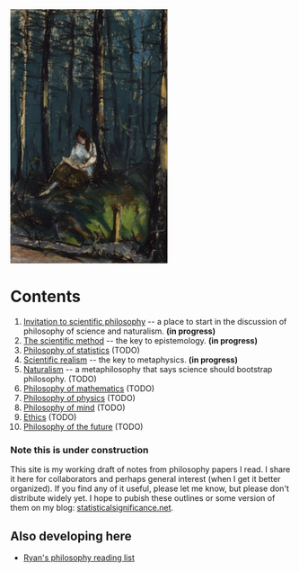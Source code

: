 
<img class="floatright" src="img/henri-reader-in-the-forest.jpg"  width="280"  alt="Reader in the Forest, 1918. Robert Henri (American, 1865-1929)"  title="Reader in the Forest, 1918. Robert Henri (American, 1865-1929)"/>


Contents
================================================================================

1.  [Invitation to scientific philosophy](invitation.html) -- a place to start in the discussion of philosophy of science and naturalism.   **(in progress)**
1.  [The scientific method](scientific-method.html) -- the key to epistemology.   **(in progress)**
1.  [Philosophy of statistics](statistics.html)  (TODO)
1.  [Scientific realism](scientific-realism.html) -- the key to metaphysics.   **(in progress)**
1.  [Naturalism](naturalism.html) -- a metaphilosophy that says science should bootstrap philosophy.  (TODO)
1.  [Philosophy of mathematics](math.html)   (TODO)
1.  [Philosophy of physics](physics.html)   (TODO)
1.  [Philosophy of mind](mind.html)   (TODO)
1.  [Ethics](ethics.html)   (TODO)
1.  [Philosophy of the future](future.html)   (TODO)


### Note this is under construction

This site is my working draft of notes from philosophy papers I read.
I share it here for collaborators and perhaps general interest (when I get it better organized).
If you find any of it useful, please let me know, but please don't distribute widely yet.
I hope to pubish these outlines or some version of them on my blog:
[statisticalsignificance.net](http://statisticalsignificance.net/).


Also developing here
--------------------------------------------------------------------------------

-   [Ryan's philosophy reading list](http://rreece.github.io/philosophy-reading-list/)


<!---

-   [A short glossary of philosophy for scientists and engineers](glossary-of-philosophy-for-scientists.html)  (TODO)
-   [A hypothetical dialog between Plato and Carnap](reality-dialog.html)  (TODO)

-->


